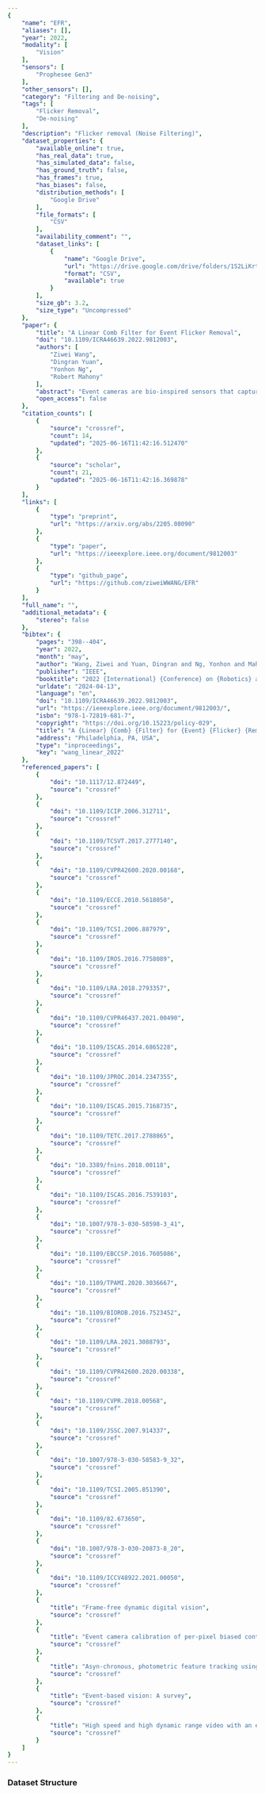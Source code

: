 ```yaml
---
{
    "name": "EFR",
    "aliases": [],
    "year": 2022,
    "modality": [
        "Vision"
    ],
    "sensors": [
        "Prophesee Gen3"
    ],
    "other_sensors": [],
    "category": "Filtering and De-noising",
    "tags": [
        "Flicker Removal",
        "De-noising"
    ],
    "description": "Flicker removal (Noise Filtering)",
    "dataset_properties": {
        "available_online": true,
        "has_real_data": true,
        "has_simulated_data": false,
        "has_ground_truth": false,
        "has_frames": true,
        "has_biases": false,
        "distribution_methods": [
            "Google Drive"
        ],
        "file_formats": [
            "CSV"
        ],
        "availability_comment": "",
        "dataset_links": [
            {
                "name": "Google Drive",
                "url": "https://drive.google.com/drive/folders/1S2LiKrteh4N23SOghA0xU7rC1Q8trNCR",
                "format": "CSV",
                "available": true
            }
        ],
        "size_gb": 3.2,
        "size_type": "Uncompressed"
    },
    "paper": {
        "title": "A Linear Comb Filter for Event Flicker Removal",
        "doi": "10.1109/ICRA46639.2022.9812003",
        "authors": [
            "Ziwei Wang",
            "Dingran Yuan",
            "Yonhon Ng",
            "Robert Mahony"
        ],
        "abstract": "Event cameras are bio-inspired sensors that capture per-pixel asynchronous intensity change rather than the synchronous absolute intensity frames captured by a classical camera sensor. Such cameras are ideal for robotics applications since they have high temporal resolution, high dynamic range and low latency. However, due to their high temporal resolution, event cameras are particularly sensitive to \ufb02icker such as from \ufb02uorescent or LED lights. During every cycle from bright to dark, pixels that image a \ufb02ickering light source generate many events that provide little or no useful information for a robot, swamping the useful data in the scene. In this paper, we propose a novel linear \ufb01lter to preprocess event data to remove unwanted \ufb02icker events from an event stream. The proposed algorithm achieves over 4.6 times relative improvement in the signal-to-noise ratio when compared to the raw event stream due to the effective removal of \ufb02icker from \ufb02uorescent lighting. Thus, it is ideally suited to robotics applications that operate in indoor settings or scenes illuminated by \ufb02ickering light sources.",
        "open_access": false
    },
    "citation_counts": [
        {
            "source": "crossref",
            "count": 14,
            "updated": "2025-06-16T11:42:16.512470"
        },
        {
            "source": "scholar",
            "count": 21,
            "updated": "2025-06-16T11:42:16.369878"
        }
    ],
    "links": [
        {
            "type": "preprint",
            "url": "https://arxiv.org/abs/2205.08090"
        },
        {
            "type": "paper",
            "url": "https://ieeexplore.ieee.org/document/9812003"
        },
        {
            "type": "github_page",
            "url": "https://github.com/ziweiWWANG/EFR"
        }
    ],
    "full_name": "",
    "additional_metadata": {
        "stereo": false
    },
    "bibtex": {
        "pages": "398--404",
        "year": 2022,
        "month": "may",
        "author": "Wang, Ziwei and Yuan, Dingran and Ng, Yonhon and Mahony, Robert",
        "publisher": "IEEE",
        "booktitle": "2022 {International} {Conference} on {Robotics} and {Automation} ({ICRA})",
        "urldate": "2024-04-13",
        "language": "en",
        "doi": "10.1109/ICRA46639.2022.9812003",
        "url": "https://ieeexplore.ieee.org/document/9812003/",
        "isbn": "978-1-72819-681-7",
        "copyright": "https://doi.org/10.15223/policy-029",
        "title": "A {Linear} {Comb} {Filter} for {Event} {Flicker} {Removal}",
        "address": "Philadelphia, PA, USA",
        "type": "inproceedings",
        "key": "wang_linear_2022"
    },
    "referenced_papers": [
        {
            "doi": "10.1117/12.872449",
            "source": "crossref"
        },
        {
            "doi": "10.1109/ICIP.2006.312711",
            "source": "crossref"
        },
        {
            "doi": "10.1109/TCSVT.2017.2777140",
            "source": "crossref"
        },
        {
            "doi": "10.1109/CVPR42600.2020.00168",
            "source": "crossref"
        },
        {
            "doi": "10.1109/ECCE.2010.5618050",
            "source": "crossref"
        },
        {
            "doi": "10.1109/TCSI.2006.887979",
            "source": "crossref"
        },
        {
            "doi": "10.1109/IROS.2016.7758089",
            "source": "crossref"
        },
        {
            "doi": "10.1109/LRA.2018.2793357",
            "source": "crossref"
        },
        {
            "doi": "10.1109/CVPR46437.2021.00490",
            "source": "crossref"
        },
        {
            "doi": "10.1109/ISCAS.2014.6865228",
            "source": "crossref"
        },
        {
            "doi": "10.1109/JPROC.2014.2347355",
            "source": "crossref"
        },
        {
            "doi": "10.1109/ISCAS.2015.7168735",
            "source": "crossref"
        },
        {
            "doi": "10.1109/TETC.2017.2788865",
            "source": "crossref"
        },
        {
            "doi": "10.3389/fnins.2018.00118",
            "source": "crossref"
        },
        {
            "doi": "10.1109/ISCAS.2016.7539103",
            "source": "crossref"
        },
        {
            "doi": "10.1007/978-3-030-58598-3_41",
            "source": "crossref"
        },
        {
            "doi": "10.1109/EBCCSP.2016.7605086",
            "source": "crossref"
        },
        {
            "doi": "10.1109/TPAMI.2020.3036667",
            "source": "crossref"
        },
        {
            "doi": "10.1109/BIOROB.2016.7523452",
            "source": "crossref"
        },
        {
            "doi": "10.1109/LRA.2021.3088793",
            "source": "crossref"
        },
        {
            "doi": "10.1109/CVPR42600.2020.00338",
            "source": "crossref"
        },
        {
            "doi": "10.1109/CVPR.2018.00568",
            "source": "crossref"
        },
        {
            "doi": "10.1109/JSSC.2007.914337",
            "source": "crossref"
        },
        {
            "doi": "10.1007/978-3-030-58583-9_32",
            "source": "crossref"
        },
        {
            "doi": "10.1109/TCSI.2005.851390",
            "source": "crossref"
        },
        {
            "doi": "10.1109/82.673650",
            "source": "crossref"
        },
        {
            "doi": "10.1007/978-3-030-20873-8_20",
            "source": "crossref"
        },
        {
            "doi": "10.1109/ICCV48922.2021.00050",
            "source": "crossref"
        },
        {
            "title": "Frame-free dynamic digital vision",
            "source": "crossref"
        },
        {
            "title": "Event camera calibration of per-pixel biased contrast threshold",
            "source": "crossref"
        },
        {
            "title": "Asyn-chronous, photometric feature tracking using events and frames",
            "source": "crossref"
        },
        {
            "title": "Event-based vision: A survey",
            "source": "crossref"
        },
        {
            "title": "High speed and high dynamic range video with an event camera",
            "source": "crossref"
        }
    ]
}
---
```


### Dataset Structure
